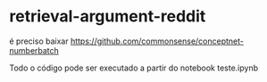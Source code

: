 # retrieval-argument-reddit

é preciso baixar https://github.com/commonsense/conceptnet-numberbatch

Todo o código pode ser executado a partir do notebook teste.ipynb